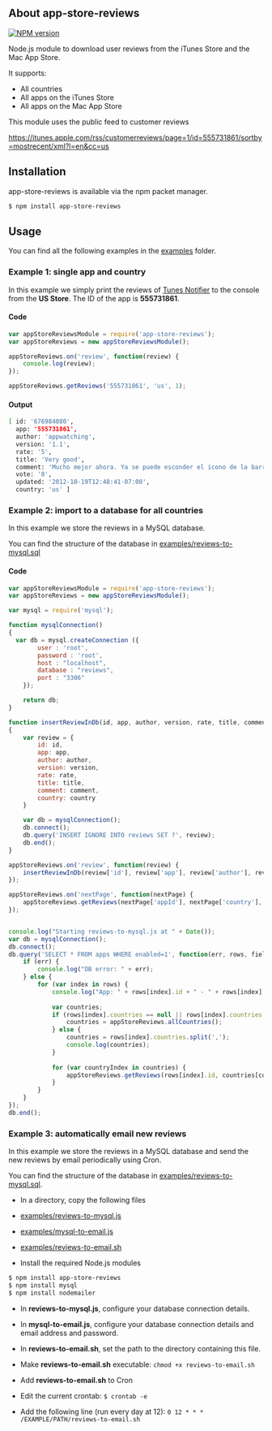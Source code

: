 ## About app-store-reviews

[![NPM version](https://badge.fury.io/js/app-store-reviews.png)](http://badge.fury.io/js/app-store-reviews)

Node.js module to download user reviews from the iTunes Store and the Mac App Store.

It supports:

* All countries
* All apps on the iTunes Store
* All apps on the Mac App Store

This module uses the public feed to customer reviews

  https://itunes.apple.com/rss/customerreviews/page=1/id=555731861/sortby=mostrecent/xml?l=en&cc=us

## Installation
app-store-reviews is available via the npm packet manager.

```bash
$ npm install app-store-reviews
```

## Usage
You can find all the following examples in the [examples](https://raw.github.com/jcoynel/app-store-reviews/master/examples/) folder.

### Example 1: single app and country
In this example we simply print the reviews of [Tunes Notifier](http://www.tunes-notifier.com) to the console from the **US Store**. The ID of the app is **555731861**.

#### Code
```js
var appStoreReviewsModule = require('app-store-reviews');
var appStoreReviews = new appStoreReviewsModule();

appStoreReviews.on('review', function(review) {
	console.log(review);
});

appStoreReviews.getReviews('555731861', 'us', 1);
```

#### Output
```bash
[ id: '676984080',
  app: '555731861',
  author: 'appwatching',
  version: '1.1',
  rate: '5',
  title: 'Very good',
  comment: 'Mucho mejor ahora. Ya se puede esconder el icono de la barra de menús.',
  vote: '0',
  updated: '2012-10-19T12:48:41-07:00',
  country: 'us' ]
```

### Example 2: import to a database for all countries
In this example we store the reviews in a MySQL database.

You can find the structure of the database in [examples/reviews-to-mysql.sql](https://raw.github.com/jcoynel/app-store-reviews/master/examples/reviews-to-mysql.sql)

#### Code
```js
var appStoreReviewsModule = require('app-store-reviews');
var appStoreReviews = new appStoreReviewsModule();

var mysql = require('mysql');

function mysqlConnection()
{
  var db = mysql.createConnection ({
		user : 'root',
	    password : 'root',
	    host : "localhost",
	    database : "reviews",
	    port : "3306"
	});

	return db;
}

function insertReviewInDb(id, app, author, version, rate, title, comment, country)
{
	var review = {
		id: id,
		app: app,
		author: author,
		version: version,
		rate: rate,
		title: title,
		comment: comment,
		country: country
	}

	var db = mysqlConnection();
	db.connect();
	db.query('INSERT IGNORE INTO reviews SET ?', review);
	db.end();
}

appStoreReviews.on('review', function(review) {
	insertReviewInDb(review['id'], review['app'], review['author'], review['version'], review['rate'], review['title'], review['comment'], review['country']);
});

appStoreReviews.on('nextPage', function(nextPage) {
	appStoreReviews.getReviews(nextPage['appId'], nextPage['country'], nextPage['nextPage']);
});


console.log("Starting reviews-to-mysql.js at " + Date());
var db = mysqlConnection();
db.connect();
db.query('SELECT * FROM apps WHERE enabled=1', function(err, rows, fields) {
	if (err) {
		console.log("DB error: " + err);
	} else {
		for (var index in rows) {
			console.log("App: " + rows[index].id + " - " + rows[index].name);
			
			var countries;
			if (rows[index].countries == null || rows[index].countries == "") {
				countries = appStoreReviews.allCountries();
			} else {
				countries = rows[index].countries.split(',');
				console.log(countries);
			}
			
			for (var countryIndex in countries) {
				appStoreReviews.getReviews(rows[index].id, countries[countryIndex], 1);
			}
		}
	}
});
db.end();
```

### Example 3: automatically email new reviews
In this example we store the reviews in a MySQL database and send the new reviews by email periodically using Cron.

You can find the structure of the database in [examples/reviews-to-mysql.sql](https://raw.github.com/jcoynel/app-store-reviews/master/examples/reviews-to-mysql.sql).

* In a directory, copy the following files
 * [examples/reviews-to-mysql.js](https://raw.github.com/jcoynel/app-store-reviews/master/examples/reviews-to-mysql.js)
 * [examples/mysql-to-email.js](https://raw.github.com/jcoynel/app-store-reviews/master/examples/mysql-to-email.js)
 * [examples/reviews-to-email.sh](https://raw.github.com/jcoynel/app-store-reviews/master/examples/reviews-to-email.sh)

* Install the required Node.js modules
```bash
$ npm install app-store-reviews
$ npm install mysql
$ npm install nodemailer
```

* In **reviews-to-mysql.js**, configure your database connection details.

* In **mysql-to-email.js**, configure your database connection details and email address and password.

* In **reviews-to-email.sh**, set the path to the directory containing this file.

* Make **reviews-to-email.sh** executable: `chmod +x reviews-to-email.sh`

* Add **reviews-to-email.sh** to Cron
 * Edit the current crontab: `$ crontab -e`
 * Add the following line (run every day at 12): `0 12 * * * /EXAMPLE/PATH/reviews-to-email.sh`
 
